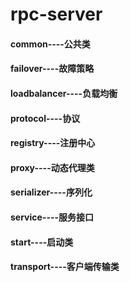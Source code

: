 # rpc-server
#### common----公共类
#### failover----故障策略
#### loadbalancer----负载均衡
#### protocol----协议
#### registry----注册中心
#### proxy----动态代理类
#### serializer----序列化
#### service----服务接口
#### start----启动类
#### transport----客户端传输类
